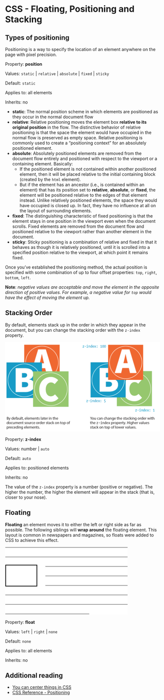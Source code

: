 # CSS - Floating, Positioning and Stacking

## Types of positioning

Positioning is a way to specify the location of an element anywhere on the page with pixel precision.

Property: **position**

Values: `static` | `relative` | `absolute` | `fixed` | `sticky` 

Default: `static`

Applies to: all elements

Inherits: no

- **static**: The normal position scheme in which elements are positioned as they occur in the normal document flow
- **relative**: Relative positioning moves the element box **relative to its original position** in the flow. The distinctive behavior of relative positioning is that the space the element would have occupied in the normal flow is preserved as empty space. Relative positioning is commonly used to create a “positioning context” for an absolutely positioned element. 
- **absolute**: Absolutely positioned elements are removed from the document flow entirely and positioned with respect to the viewport or a containing element. Basically:
  - If the positioned element is not contained within another positioned element, then it will be placed relative to the initial containing block (created by the `html` element).
  - But if the element has an ancestor (i.e., is contained within an element) that has its position set to **relative**, **absolute**, or **fixed**, the element will be positioned relative to the edges of that element instead.
  Unlike relatively positioned elements, the space they would have occupied is closed up. In fact, they have no influence at all on the layout of surrounding elements.
- **fixed**: The distinguishing characteristic of fixed positioning is that the element stays in one position in the viewport even when the document scrolls. Fixed elements are removed from the document flow and positioned relative to the viewport rather than another element in the document.
- **sticky**: Sticky positioning is a combination of relative and fixed in that it behaves as though it is relatively positioned, until it is scrolled into a specified position relative to the viewport, at which point it remains fixed.

Once you’ve established the positioning method, the actual position is specified with some combination of up to four offset properties: `top`, `right`, `bottom`, `left`. 

**Note**: *negative values are acceptable and move the element in the opposite direction of positive values. For example, a negative value for `top` would have the effect of moving the element up.*

## Stacking Order

By default, elements stack up in the order in which they appear in the document, but you can change the stacking order with the `z-index` property. 

![](../images/z_index_css.png)

Property: **z-index**

Values: number | `auto`

Default: `auto`

Applies to: positioned elements

Inherits: no

The value of the `z-index` property is a number (positive or negative). The higher the number, the higher the element will appear in the stack (that is, closer to your nose).

## Floating

**Floating** an element moves it to either the left or right side as far as possible. The following siblings will **wrap around** the floating element. This layout is common in newspapers and magazines, so floats were added to CSS to achieve this effect.

![](../images/css_float.jpg)

Property: **float**

Values: `left` | `right` | `none`

Default: `none`

Applies to: all elements

Inherits: no

## Additional reading

- [You can center things in CSS](https://css-tricks.com/centering-css-complete-guide/)
- [CSS Reference - Positioning](https://cssreference.io/positioning/)